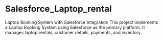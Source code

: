 # Salesforce_Laptop_rental
Laptop Booking System with Salesforce Integration This project implements a Laptop Booking System using Salesforce as the primary platform. It manages laptop rentals, customer details, payments, and inventory.
